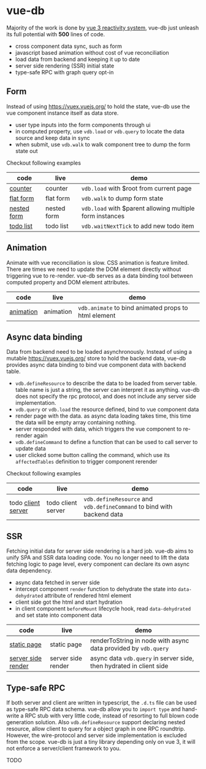 # vue-db

Majority of the work is done by [vue 3 reactivity system](https://vuejs.org/api/reactivity-core.html), vue-db just unleash its full potential with **500** lines of code.

* cross component data sync, such as form
* javascript based animation without cost of vue reconciliation
* load data from backend and keeping it up to date
* server side rendering (SSR) initial state
* type-safe RPC with graph query opt-in

## Form

Instead of using https://vuex.vuejs.org/ to hold the state, vue-db use the vue component instance itself as data store.

* user type inputs into the form components through ui
* in computed property, use `vdb.load` or `vdb.query` to locate the data source and keep data in sync
* when submit, use `vdb.walk` to walk component tree to dump the form state out

Checkout following examples

| code | live | demo | 
| --- | --- | --- |
| [counter](./packages/demo-counter/) | counter | `vdb.load` with $root from current page |
| [flat form](./packages/demo-flat-form) | flat form | `vdb.walk` to dump form state |
| [nested form](./packages/demo-nestd-form) | nested form | `vdb.load` with $parent allowing multiple form instances |
| [todo list](./packages/demo-todo-local/) | todo list | `vdb.waitNextTick` to add new todo item |


## Animation

Animate with vue reconciliation is slow. CSS animation is feature limited. There are times we need to update the DOM element directly without triggering vue to re-render.
vue-db serves as a data binding tool between computed property and DOM element attributes.

| code | live | demo |
| --- | --- | --- |
| [animation](./packages/demo-animation) | animation | `vdb.animate` to bind animated props to html element |

## Async data binding

Data from backend need to be loaded asynchronously. Instead of using a mutable https://vuex.vuejs.org/ store to hold the backend data, vue-db provides async data binding to bind vue component data with backend table.

* `vdb.defineResource` to describe the data to be loaded from server table. table name is just a string, the server can interpret it as anything. vue-db does not specify the rpc protocol, and does not include any server side implementation.
* `vdb.query` or `vdb.load` the resource defined, bind to vue component data
* render page with the data. as async data loading takes time, this time the data will be empty array containing nothing.
* server responded with data, which triggers the vue component to re-render again
* `vdb.defineCommand` to define a function that can be used to call server to update data
* user clicked some button calling the command, which use its `affectedTables` definition to trigger component rerender

Checkout following examples 

| code | live | demo |
| --- | --- | --- |
| todo [client](./packages/demo-todo-client/) [server](./packages/demo-todo-server/) | todo client server | `vdb.defineResource` and `vdb.defineCommand` to bind with backend data |

## SSR

Fetching initial data for server side rendering is a hard job. vue-db aims to unify SPA and SSR data loading code. You no longer need to lift the data fetching logic to page level, every component can declare its own async data dependency.

* async data fetched in server side
* intercept component `render` function to dehydrate the state into `data-dehydrated` attribute of rendered html element
* client side got the html and start hydration
* in client component `beforeMount` lifecycle hook, read `data-dehydrated` and set state into component data

| code | live | demo |
| --- | --- | --- |
| [static page](./packages/demo-static-page/) | static page | renderToString in node with async data provided by `vdb.query` |
| [server side render](./packages/demo-server-side-render) | server side render | async data `vdb.query` in server side, then hydrated in client side |

## Type-safe RPC

If both server and client are written in typescript, the `.d.ts` file can be used as type-safe RPC data schema. vue-db allow you to `import type` and hand-write a RPC stub with very little code, instead of resorting to full blown code generation solution. Also `vdb.defineResource` support declaring nested resource, allow client to query for a object graph in one RPC roundtrip. However, the wire-protocol and server side implementation is excluded from the scope. vue-db is just a tiny library depending only on vue 3, it will not enforce a server/client framework to you.

TODO